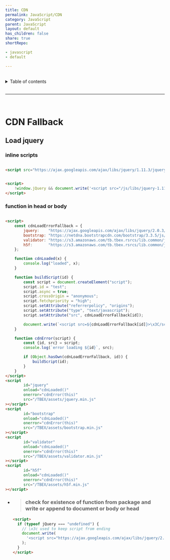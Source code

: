 ```yaml
---
title: CDN
permalink: JavaScript/CDN
category: JavaScript
parent: JavaScript
layout: default
has_children: false
share: true
shortRepo:

- javascript
- default

---
```


<br/>

<details markdown="block">                      
<summary>                      
Table of contents                      
</summary>                      
{: .text-delta }                      
1. TOC                      
{:toc}                      
</details>

<br/>

---

<br/>

# CDN Fallback

## Load jquery

### inline scripts

```html

<script src="https://ajax.googleapis.com/ajax/libs/jquery/1.11.3/jquery.min.js"></script>
```

```html

<script>
    !window.jQuery && document.write('<script src="/js/libs/jquery-1.11.1.min.js"><\/script>');
</script>
```

### function in head or body

```html

<script>
    const cdnLoadErrorFallback = {
        jquery:    "https://ajax.googleapis.com/ajax/libs/jquery/2.0.3/jquery.min.js",
        bootstrap: "https://netdna.bootstrapcdn.com/bootstrap/3.3.5/js/bootstrap.min.js",
        validator: "https://s3.amazonaws.com/tb.tbex.rsrcs/lib.common/js/bootstrap-validator/dist/validator.min.js",
        h5f:       "https://s3.amazonaws.com/tb.tbex.rsrcs/lib.common/js/H5F/h5f.min.js",
    };

    function cdnLoaded(x) {
        console.log("loaded", x);
    }

    function buildScript(id) {
        const script = document.createElement("script");
        script.id = "test";
        script.async = true;
        script.crossOrigin = "anonymous";
        script.fetchpriority = "high";
        script.setAttribute("referrerpolicy", "origins");
        script.setAttribute("type", "text/javascript");
        script.setAttribute("src", cdnLoadErrorFallback[id]);

        document.write(`<script src=${cdnLoadErrorFallback[id]}>\x3C/script>`);
    }

    function cdnError(script) {
        const {id, src} = script;
        console.log(`error loading ${id}`, src);

        if (Object.hasOwn(cdnLoadErrorFallback, id)) {
            buildScript(id);
        }
    }
</script>
<script
        id="jquery"
        onload="cdnLoaded()"
        onerror="cdnError(this)"
        src="/TBEX/assets/jquery.min.js"
></script>
<script
        id="bootstrap"
        onload="cdnLoaded()"
        onerror="cdnError(this)"
        src="/TBEX/assets/bootstrap.min.js"
></script>
<script
        id="validator"
        onload="cdnLoaded()"
        onerror="cdnError(this)"
        src="/TBEX/assets/validator.min.js"
></script>
<script
        id="h5f"
        onload="cdnLoaded()"
        onerror="cdnError(this)"
        src="/TBEX/assets/h5f.min.js"
></script>
```

- > ### check for existence of function from package and write or append to document or body or head

  ```html
  <script>
    if (typeof jQuery === "undefined") {
      // \x3c used to keep script from ending
      document.write(
        '<script src="https://ajax.googleapis.com/ajax/libs/jquery/2.0.3/jquery.min.js">\x3C/script>',
      );
    }
  </script>
  ```